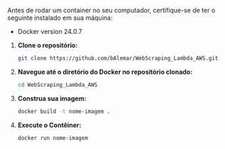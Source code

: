 Antes de rodar um container no seu computador, certifique-se de ter o seguinte instalado em sua máquina:

- Docker version 24.0.7

1. **Clone o repositório:**
   ```bash
   git clone https://github.com/bAlemar/WebScraping_Lambda_AWS.git

2. **Navegue até o diretório do Docker no repositório clonado:**
   ```bash
   cd WebScraping_Lambda_AWS

3. **Construa sua imagem:**
   ```bash
   docker build -t nome-imagem .
4. **Execute o Contêiner:**
   ```bash
   docker run nome-imagem